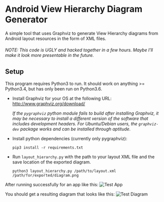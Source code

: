 # Android View Hierarchy Diagram Generator
A simple tool that uses Graphviz to generate View Hierarchy diagrams from Android layout resources in the form of XML files.
###### NOTE: This code is UGLY and hacked together in a few hours. Maybe I'll make it look more presentable in the future.
## Setup
This program requires Python3 to run. It should work on anything >= Python3.4, but has only been run on Python3.6. 
- Install Graphviz for your OS at the following URL: http://www.graphviz.org/download/
    
    *If the `pygraphviz` python module fails to build after installing Graphviz, it may be necessary to install a different version of the software that includes development headers. For Ubuntu/Debian users, the `graphviz-dev` package works and can be installed through aptitude.*

- Install python dependencies (currently only pygraphviz):
    ```
    pip3 install -r requirements.txt
    ```

- Run `layout_hierarchy.py` with the path to your layout XML file and the save location of the exported diagram.
    ```
    python3 layout_hierarchy.py /path/to/layout.xml /path/for/exported/diagram.png
    ```

After running successfully for an app like this:
![Test App](https://i.imgur.com/iHn45kh.png)

You should get a resulting diagram that looks like this:
![Test Diagram](https://i.imgur.com/W6ckDEg.png)
